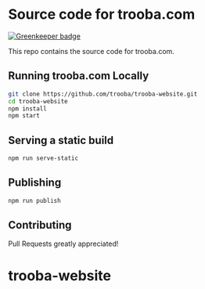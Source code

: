 # Source code for trooba.com

[![Greenkeeper badge](https://badges.greenkeeper.io/dimichgh/trooba-website.svg)](https://greenkeeper.io/)

This repo contains the source code for trooba.com.

## Running trooba.com Locally

``` bash
git clone https://github.com/trooba/trooba-website.git
cd trooba-website
npm install
npm start
```

## Serving a static build

```bash
npm run serve-static
```

## Publishing

```bash
npm run publish
```

## Contributing

Pull Requests greatly appreciated!
# trooba-website
